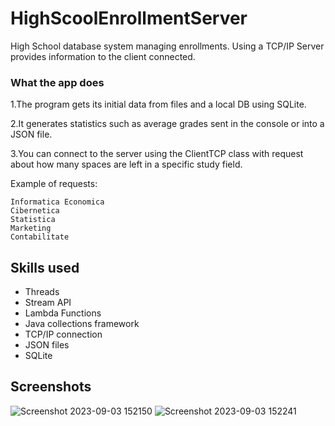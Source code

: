 # HighScoolEnrollmentServer

High School database system managing enrollments. Using a TCP/IP Server provides information to the client connected.

### What the app does

1.The program gets its initial data from files and a local DB using SQLite.

2.It generates statistics such as average grades sent in the console or into a JSON file.

3.You can connect to the server using the ClientTCP class with request about how many spaces are left in a specific study field.

Example of requests: 

    Informatica Economica  
    Cibernetica  
    Statistica  
    Marketing  
    Contabilitate

## Skills used

  - Threads
  - Stream API
  - Lambda Functions
  - Java collections framework
  - TCP/IP connection
  - JSON files
  - SQLite

## Screenshots

![Screenshot 2023-09-03 152150](https://github.com/OctavianGheorghiu/HighScoolEnrollmentServer/assets/127142875/4933850f-d4bc-4792-893f-3a856848c744)
![Screenshot 2023-09-03 152241](https://github.com/OctavianGheorghiu/HighScoolEnrollmentServer/assets/127142875/1054adc9-3410-49af-b684-341c19265ba5)


